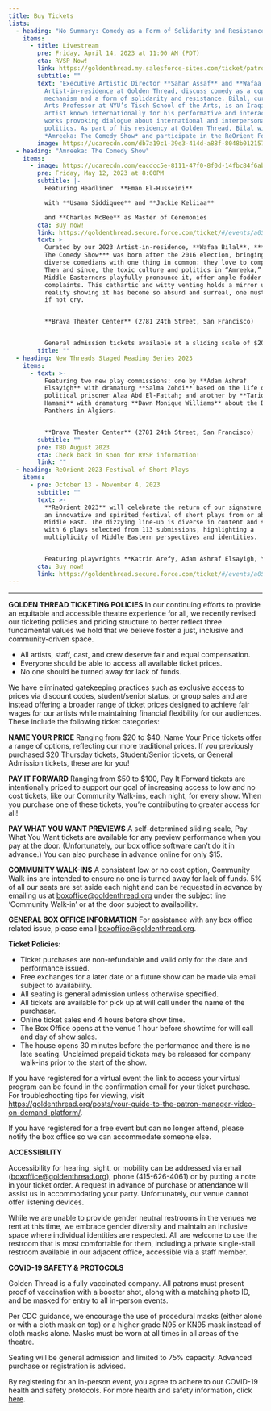 ```yaml
---
title: Buy Tickets
lists:
  - heading: "No Summary: Comedy as a Form of Solidarity and Resistance"
    items:
      - title: Livestream
        pre: Friday, April 14, 2023 at 11:00 AM (PDT)
        cta: RVSP Now!
        link: https://goldenthread.my.salesforce-sites.com/ticket/patronticket__publicticketapp#/instances/a0F3Z00000yoKSZUA2
        subtitle: ""
        text: "Executive Artistic Director **Sahar Assaf** and **Wafaa Bilal**, 2023
          Artist-in-residence at Golden Thread, discuss comedy as a coping
          mechanism and a form of solidarity and resistance. Bilal, currently an
          Arts Professor at NYU’s Tisch School of the Arts, is an Iraqi-born
          artist known internationally for his performative and interactive
          works provoking dialogue about international and interpersonal
          politics. As part of his residency at Golden Thread, Bilal will curate
          *Amreeka: The Comedy Show* and participate in the ReOrient Forum."
        image: https://ucarecdn.com/db7a19c1-39e3-414d-a88f-8048b012157a/
  - heading: "Amreeka: The Comedy Show"
    items:
      - image: https://ucarecdn.com/eacdcc5e-8111-47f0-8f0d-14fbc84f6abc/
        pre: Friday, May 12, 2023 at 8:00PM
        subtitle: |-
          Featuring Headliner  **Eman El-Husseini**

          with **Usama Siddiquee** and **Jackie Keliiaa**

          and **Charles McBee** as Master of Ceremonies
        cta: Buy now!
        link: https://goldenthread.secure.force.com/ticket/#/events/a0S3Z000006tebVUAQ
        text: >-
          Curated by our 2023 Artist-in-residence, **Wafaa Bilal**, ***Amreeka:
          The Comedy Show*** was born after the 2016 election, bringing together
          diverse comedians with one thing in common: they love to complain.
          Then and since, the toxic culture and politics in “Amreeka,” as some
          Middle Easterners playfully pronounce it, offer ample fodder for
          complaints. This cathartic and witty venting holds a mirror up to
          reality showing it has become so absurd and surreal, one must laugh,
          if not cry.


          **Brava Theater Center** (2781 24th Street, San Francisco)


          General admission tickets available at a sliding scale of $20-$100
        title: ""
  - heading: New Threads Staged Reading Series 2023
    items:
      - text: >-
          Featuring two new play commissions: one by **Adam Ashraf
          Elsayigh** with dramaturg **Salma Zohdi** based on the life of
          political prisoner Alaa Abd El-Fattah; and another by **Tariq
          Hamami** with dramaturg **Dawn Monique Williams** about the Black
          Panthers in Algiers.


          **Brava Theater Center** (2781 24th Street, San Francisco)
        subtitle: ""
        pre: TBD August 2023
        cta: Check back in soon for RVSP information!
        link: ""
  - heading: ReOrient 2023 Festival of Short Plays
    items:
      - pre: October 13 - November 4, 2023
        subtitle: ""
        text: >-
          **ReOrient 2023** will celebrate the return of our signature program,
          an innovative and spirited festival of short plays from or about the
          Middle East. The dizzying line-up is diverse in content and style,
          with 6 plays selected from 113 submissions, highlighting a
          multiplicity of Middle Eastern perspectives and identities.


          Featuring playwrights **Katrin Arefy, Adam Ashraf Elsayigh, Yussef El Guindi, Arti Ishak, Hamed Sinno, and Judith Boyajian Strang-Waldau**; Directors include **Sahar Assaf, Amal Bisharat, Susannah Martin, Adin Walker and Becca Wolff.**
        cta: Buy now!
        link: https://goldenthread.secure.force.com/ticket/#/events/a0S3Z000006tecYUAQ
---
```

- - -

**GOLDEN THREAD TICKETING POLICIES**
In our continuing efforts to provide an equitable and accessible theatre experience for all, we recently revised our ticketing policies and pricing structure to better reflect three fundamental values we hold that we believe foster a just, inclusive and community-driven space.

* All artists, staff, cast, and crew deserve fair and equal compensation.
* Everyone should be able to access all available ticket prices.
* No one should be turned away for lack of funds.

We have eliminated gatekeeping practices such as exclusive access to prices via discount codes, student/senior status, or group sales and are instead offering a broader range of ticket prices designed to achieve fair wages for our artists while maintaining financial flexibility for our audiences. These include the following ticket categories:

**NAME YOUR PRICE** 
Ranging from $20 to $40, Name Your Price tickets offer a range of options, reflecting our more traditional prices. If you previously purchased $20 Thursday tickets, Student/Senior tickets, or General Admission tickets, these are for you!

**PAY IT FORWARD** 
Ranging from $50 to $100, Pay It Forward tickets are intentionally priced to support our goal of increasing access to low and no cost tickets, like our Community Walk-ins, each night, for every show. When you purchase one of these tickets, you’re contributing to greater access for all!

**PAY WHAT YOU WANT PREVIEWS**
A self-determined sliding scale, Pay What You Want tickets are available for any preview performance when you pay at the door. (Unfortunately, our box office software can’t do it in advance.) You can also purchase in advance online for only $15.

**COMMUNITY WALK-INS**
A consistent low or no cost option, Community Walk-ins are intended to ensure no one is turned away for lack of funds. 5% of all our seats are set aside each night and can be requested in advance by emailing us at boxoffice@goldenthread.org under the subject line ‘Community Walk-in’ or at the door subject to availability. 

**GENERAL BOX OFFICE INFORMATION**
For assistance with any box office related issue, please email boxoffice@goldenthread.org.

**Ticket Policies:**

* Ticket purchases are non-refundable and valid only for the date and performance issued.
* Free exchanges for a later date or a future show can be made via email subject to availability.
* All seating is general admission unless otherwise specified.
* All tickets are available for pick up at will call under the name of the purchaser.
* Online ticket sales end 4 hours before show time.
* The Box Office opens at the venue 1 hour before showtime for will call and day of show sales. 
* The house opens 30 minutes before the performance and there is no late seating. Unclaimed prepaid tickets may be released for company walk-ins prior to the start of the show.

If you have registered for a virtual event the link to access your virtual program can be found in the confirmation email for your ticket purchase. For troubleshooting tips for viewing, visit https://goldenthread.org/posts/your-guide-to-the-patron-manager-video-on-demand-platform/.

If you have registered for a free event but can no longer attend, please notify the box office so we can accommodate someone else.

**ACCESSIBILITY**

Accessibility for hearing, sight, or mobility can be addressed via email (boxoffice@goldenthread.org), phone (415-626-4061) or by putting a note in your ticket order. A request in advance of purchase or attendance will assist us in accommodating your party. Unfortunately, our venue cannot offer listening devices.

While we are unable to provide gender neutral restrooms in the venues we rent at this time, we embrace gender diversity and maintain an inclusive space where individual identities are respected. All are welcome to use the restroom that is most comfortable for them, including a private single-stall restroom available in our adjacent office, accessible via a staff member.

**COVID-19 SAFETY & PROTOCOLS** 

Golden Thread is a fully vaccinated company. All patrons must present proof of vaccination with a booster shot, along with a matching photo ID, and be masked for entry to all in-person events.

Per CDC guidance, we encourage the use of procedural masks (either alone or with a cloth mask on top) or a higher grade N95 or KN95 mask instead of cloth masks alone. Masks must be worn at all times in all areas of the theatre.

Seating will be general admission and limited to 75% capacity. Advanced purchase or registration is advised.

By registering for an in-person event, you agree to adhere to our COVID-19 health and safety protocols. For more health and safety information, click [here](https://goldenthread.org/posts/health-safety-protocols/).